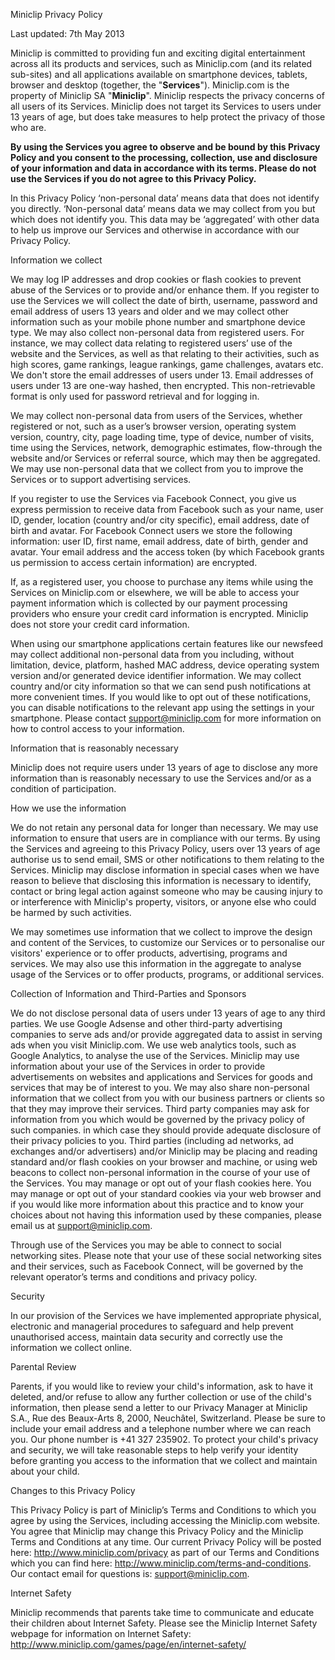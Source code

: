 Miniclip Privacy Policy

Last updated: 7th May 2013

Miniclip is committed to providing fun and exciting digital entertainment across all its products and services, such as Miniclip.com (and its related sub-sites) and all applications available on smartphone devices, tablets, browser and desktop (together, the "**Services**"). Miniclip.com is the property of Miniclip SA "**Miniclip**". Miniclip respects the privacy concerns of all users of its Services. Miniclip does not target its Services to users under 13 years of age, but does take measures to help protect the privacy of those who are.

**By using the Services you agree to observe and be bound by this Privacy Policy and you consent to the processing, collection, use and disclosure of your information and data in accordance with its terms. Please do not use the Services if you do not agree to this Privacy Policy.**

In this Privacy Policy ‘non-personal data’ means data that does not identify you directly. ‘Non-personal data’ means data we may collect from you but which does not identify you. This data may be ‘aggregated’ with other data to help us improve our Services and otherwise in accordance with our Privacy Policy.

Information we collect

We may log IP addresses and drop cookies or flash cookies to prevent abuse of the Services or to provide and/or enhance them. If you register to use the Services we will collect the date of birth, username, password and email address of users 13 years and older and we may collect other information such as your mobile phone number and smartphone device type. We may also collect non-personal data from registered users. For instance, we may collect data relating to registered users’ use of the website and the Services, as well as that relating to their activities, such as high scores, game rankings, league rankings, game challenges, avatars etc. We don't store the email addresses of users under 13. Email addresses of users under 13 are one-way hashed, then encrypted. This non-retrievable format is only used for password retrieval and for logging in.

We may collect non-personal data from users of the Services, whether registered or not, such as a user’s browser version, operating system version, country, city, page loading time, type of device, number of visits, time using the Services, network, demographic estimates, flow-through the website and/or Services or referral source, which may then be aggregated. We may use non-personal data that we collect from you to improve the Services or to support advertising services.

If you register to use the Services via Facebook Connect, you give us express permission to receive data from Facebook such as your name, user ID, gender, location (country and/or city specific), email address, date of birth and avatar. For Facebook Connect users we store the following information: user ID, first name, email address, date of birth, gender and avatar. Your email address and the access token (by which Facebook grants us permission to access certain information) are encrypted.

If, as a registered user, you choose to purchase any items while using the Services on Miniclip.com or elsewhere, we will be able to access your payment information which is collected by our payment processing providers who ensure your credit card information is encrypted. Miniclip does not store your credit card information.

When using our smartphone applications certain features like our newsfeed may collect additional non-personal data from you including, without limitation, device, platform, hashed MAC address, device operating system version and/or generated device identifier information. We may collect country and/or city information so that we can send push notifications at more convenient times. If you would like to opt out of these notifications, you can disable notifications to the relevant app using the settings in your smartphone. Please contact support@miniclip.com for more information on how to control access to your information.

Information that is reasonably necessary

Miniclip does not require users under 13 years of age to disclose any more information than is reasonably necessary to use the Services and/or as a condition of participation.

How we use the information

We do not retain any personal data for longer than necessary. We may use information to ensure that users are in compliance with our terms. By using the Services and agreeing to this Privacy Policy, users over 13 years of age authorise us to send email, SMS or other notifications to them relating to the Services. Miniclip may disclose information in special cases when we have reason to believe that disclosing this information is necessary to identify, contact or bring legal action against someone who may be causing injury to or interference with Miniclip's property, visitors, or anyone else who could be harmed by such activities.

We may sometimes use information that we collect to improve the design and content of the Services, to customize our Services or to personalise our visitors' experience or to offer products, advertising, programs and services. We may also use this information in the aggregate to analyse usage of the Services or to offer products, programs, or additional services.

Collection of Information and Third-Parties and Sponsors

We do not disclose personal data of users under 13 years of age to any third parties. We use Google Adsense and other third-party advertising companies to serve ads and/or provide aggregated data to assist in serving ads when you visit Miniclip.com. We use web analytics tools, such as Google Analytics, to analyse the use of the Services. Miniclip may use information about your use of the Services in order to provide advertisements on websites and applications and Services for goods and services that may be of interest to you. We may also share non-personal information that we collect from you with our business partners or clients so that they may improve their services. Third party companies may ask for information from you which would be governed by the privacy policy of such companies. in which case they should provide adequate disclosure of their privacy policies to you. Third parties (including ad networks, ad exchanges and/or advertisers) and/or Miniclip may be placing and reading standard and/or flash cookies on your browser and machine, or using web beacons to collect non-personal information in the course of your use of the Services. You may manage or opt out of your flash cookies here. You may manage or opt out of your standard cookies via your web browser and if you would like more information about this practice and to know your choices about not having this information used by these companies, please email us at support@miniclip.com.

Through use of the Services you may be able to connect to social networking sites. Please note that your use of these social networking sites and their services, such as Facebook Connect, will be governed by the relevant operator’s terms and conditions and privacy policy.

Security

In our provision of the Services we have implemented appropriate physical, electronic and managerial procedures to safeguard and help prevent unauthorised access, maintain data security and correctly use the information we collect online.

Parental Review

Parents, if you would like to review your child's information, ask to have it deleted, and/or refuse to allow any further collection or use of the child's information, then please send a letter to our Privacy Manager at Miniclip S.A., Rue des Beaux-Arts 8, 2000, Neuchâtel, Switzerland. Please be sure to include your email address and a telephone number where we can reach you. Our phone number is +41 327 235902. To protect your child's privacy and security, we will take reasonable steps to help verify your identity before granting you access to the information that we collect and maintain about your child.

Changes to this Privacy Policy

This Privacy Policy is part of Miniclip’s Terms and Conditions to which you agree by using the Services, including accessing the Miniclip.com website. You agree that Miniclip may change this Privacy Policy and the Miniclip Terms and Conditions at any time. Our current Privacy Policy will be posted here: http://www.miniclip.com/privacy as part of our Terms and Conditions which you can find here: http://www.miniclip.com/terms-and-conditions. Our contact email for questions is: support@miniclip.com.

Internet Safety

Miniclip recommends that parents take time to communicate and educate their children about Internet Safety. Please see the Miniclip Internet Safety webpage for information on Internet Safety: http://www.miniclip.com/games/page/en/internet-safety/